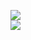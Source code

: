 [![](https://img.shields.io/badge/Made%20With-Github%20Spray-lightgrey.svg?style=for-the-badge&logo=github)](https://github.com/Annihil/github-spray#3984)  
[![](https://i.imgur.com/2DrTn0Z.gif)](https://github.com/Annihil/github-spray)